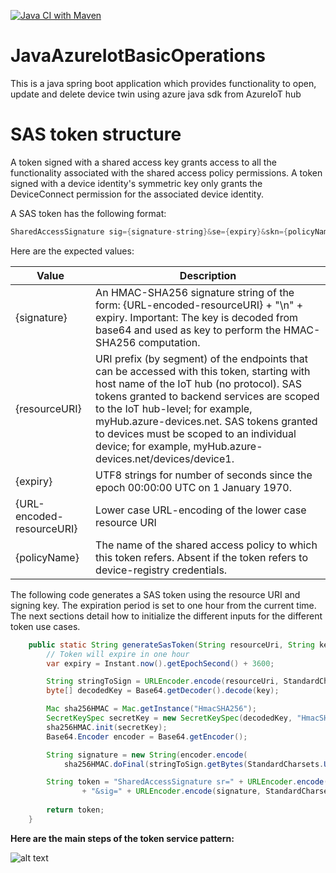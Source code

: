 [![Java CI with Maven](https://github.com/alvelchev/Java-Azure-SDK-IotHub-Device-Basic-Operations/actions/workflows/maven.yml/badge.svg)](https://github.com/alvelchev/Java-Azure-SDK-IotHub-Device-Basic-Operations/actions/workflows/maven.yml)

# JavaAzureIotBasicOperations
This is a java spring boot application which provides functionality to open, update and delete device twin using azure java sdk from AzureIoT hub

# SAS token structure

A token signed with a shared access key grants access to all the functionality associated with the shared access policy permissions. A token signed with a device identity's symmetric key only grants the DeviceConnect permission for the associated device identity.

A SAS token has the following format:

```java
SharedAccessSignature sig={signature-string}&se={expiry}&skn={policyName}&sr={URL-encoded-resourceURI}
```


Here are the expected values:

| Value | Description |
| --- | --- |
| {signature} | An HMAC-SHA256 signature string of the form: {URL-encoded-resourceURI} + "\n" + expiry. Important: The key is decoded from base64 and used as key to perform the HMAC-SHA256 computation. |
| {resourceURI} | 	URI prefix (by segment) of the endpoints that can be accessed with this token, starting with host name of the IoT hub (no protocol). SAS tokens granted to backend services are scoped to the IoT hub-level; for example, myHub.azure-devices.net. SAS tokens granted to devices must be scoped to an individual device; for example, myHub.azure-devices.net/devices/device1. |
| {expiry}| UTF8 strings for number of seconds since the epoch 00:00:00 UTC on 1 January 1970. |
| {URL-encoded-resourceURI} | Lower case URL-encoding of the lower case resource URI |
| {policyName} | The name of the shared access policy to which this token refers. Absent if the token refers to device-registry credentials. |


The following code generates a SAS token using the resource URI and signing key. The expiration period is set to one hour from the current time. The next sections detail how to initialize the different inputs for the different token use cases.

```java
    public static String generateSasToken(String resourceUri, String key) throws Exception {
        // Token will expire in one hour
        var expiry = Instant.now().getEpochSecond() + 3600;

        String stringToSign = URLEncoder.encode(resourceUri, StandardCharsets.UTF_8) + "\n" + expiry;
        byte[] decodedKey = Base64.getDecoder().decode(key);

        Mac sha256HMAC = Mac.getInstance("HmacSHA256");
        SecretKeySpec secretKey = new SecretKeySpec(decodedKey, "HmacSHA256");
        sha256HMAC.init(secretKey);
        Base64.Encoder encoder = Base64.getEncoder();

        String signature = new String(encoder.encode(
            sha256HMAC.doFinal(stringToSign.getBytes(StandardCharsets.UTF_8))), StandardCharsets.UTF_8);

        String token = "SharedAccessSignature sr=" + URLEncoder.encode(resourceUri, StandardCharsets.UTF_8)
                + "&sig=" + URLEncoder.encode(signature, StandardCharsets.UTF_8.name()) + "&se=" + expiry;
            
        return token;
    }
```


<b>Here are the main steps of the token service pattern:</b>


![alt text](https://learn.microsoft.com/en-us/azure/iot-hub/media/iot-hub-devguide-security/tokenservice.png)
